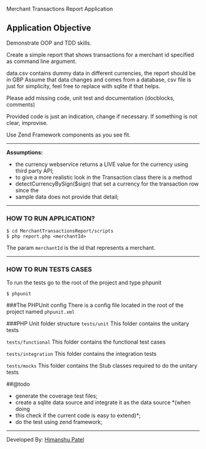 Merchant Transactions Report Application

Application Objective 
---------------------
Demonstrate OOP and TDD skills.

Create a simple report that shows transactions for a merchant id specified as command line argument.

data.csv contains dummy data in different currencies, the report should be in GBP
Assume that data changes and comes from a database, csv file is just for simplicity, 
feel free to replace with sqlite if that helps.

Please add missing code, unit test and documentation (docblocks, comments)

Provided code is just an indication, change if necessary. If something is not clear, improvise.

Use Zend Framework components as you see fit. 

---------------------
**Assumptions:** 

* the currency webservice returns a LIVE value for the currency using third party API;
* to give a more realistic look in the Transaction class there is a method 
* detectCurrencyBySign($sign) that set a currency for the transaction row since the 
* sample data does not provide that detail;

---------------------

### HOW TO RUN APPLICATION?

    $ cd MerchantTransactionsReport/scripts
    $ php report.php <merchantId>

The param `merchantId` is the id that represents a merchant.

---------------------
### HOW TO RUN TESTS CASES
To run the tests go to the root of the project and type phpunit 

    $ phpunit

###The PHPUnit config
There is a config file located in the root of the project named `phpunit.xml`

###PHP Unit folder structure
`tests/unit`
This folder contains the unitary tests

 `tests/functional`
This folder contains the functional test cases
    
`tests/integration`
This folder contains the integration tests

`tests/mocks`
This folder contains the Stub classes required to do the unitary tests

##@todo
* generate the coverage test files;
* create a sqlite data source and integrate it as the data source *(when doing 
* this check if the current code is easy to extend)*;
* do the test using zend framework;

----
Developed By: [Himanshu Patel](hp4137@gmail.com)